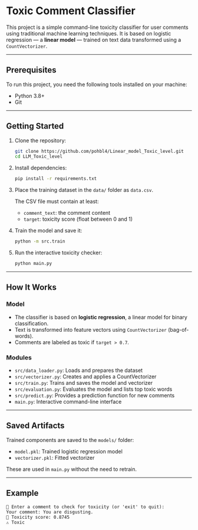 # Toxic Comment Classifier

This project is a simple command-line toxicity classifier for user comments using traditional machine learning techniques. It is based on logistic regression — a **linear model** — trained on text data transformed using a `CountVectorizer`.

---

## Prerequisites

To run this project, you need the following tools installed on your machine:

- Python 3.8+
- Git

---

## Getting Started

1. Clone the repository:
   ```bash
   git clone https://github.com/pohbl4/Linear_model_Toxic_level.git
   cd LLM_Toxic_level
   ```

2. Install dependencies:
   ```bash
   pip install -r requirements.txt
   ```

3. Place the training dataset in the `data/` folder as `data.csv`.

   The CSV file must contain at least:
   - `comment_text`: the comment content
   - `target`: toxicity score (float between 0 and 1)

4. Train the model and save it:
   ```bash
   python -m src.train
   ```

5. Run the interactive toxicity checker:
   ```bash
   python main.py
   ```

---

## How It Works

### Model

- The classifier is based on **logistic regression**, a linear model for binary classification.
- Text is transformed into feature vectors using `CountVectorizer` (bag-of-words).
- Comments are labeled as toxic if `target > 0.7`.

### Modules

- `src/data_loader.py`: Loads and prepares the dataset
- `src/vectorizer.py`: Creates and applies a CountVectorizer
- `src/train.py`: Trains and saves the model and vectorizer
- `src/evaluation.py`: Evaluates the model and lists top toxic words
- `src/predict.py`: Provides a prediction function for new comments
- `main.py`: Interactive command-line interface

---

## Saved Artifacts

Trained components are saved to the `models/` folder:

- `model.pkl`: Trained logistic regression model
- `vectorizer.pkl`: Fitted vectorizer

These are used in `main.py` without the need to retrain.

---

## Example

```
💬 Enter a comment to check for toxicity (or 'exit' to quit):
Your comment: You are disgusting.
🧪 Toxicity score: 0.8745
⚠️ Toxic
```
